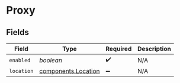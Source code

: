 # Proxy


## Fields

| Field                                                      | Type                                                       | Required                                                   | Description                                                |
| ---------------------------------------------------------- | ---------------------------------------------------------- | ---------------------------------------------------------- | ---------------------------------------------------------- |
| `enabled`                                                  | *boolean*                                                  | :heavy_check_mark:                                         | N/A                                                        |
| `location`                                                 | [components.Location](../../models/components/location.md) | :heavy_minus_sign:                                         | N/A                                                        |